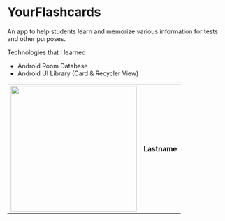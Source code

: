 # YourFlashcards

An app to help students learn and memorize various information for tests and other purposes.

Technologies that I learned

* Android Room Database
* Android UI Library (Card & Recycler View)

<table style="width:100%">
  <tr>
    <th><img src="https://user-images.githubusercontent.com/25613143/128640715-42e7f2a5-b421-4ee0-8cf6-eafdad6a80a7.png" width="288"></th>
    <th>Lastname</th> 
  </tr>
</table>



